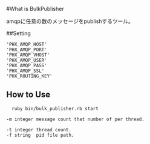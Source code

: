 #What is BulkPublisher

amqpに任意の数のメッセージをpublishするツール。

##Setting
```環境変数
'PHX_AMQP_HOST'
'PHX_AMQP_PORT'
'PHX_AMQP_VHOST'
'PHX_AMQP_USER'
'PHX_AMQP_PASS'
'PHX_AMQP_SSL'
'PHX_ROUTING_KEY'
```

## How to Use
```commands
  ruby bin/bulk_publisher.rb start
```
 
```require_param
-m integer message count that number of per thread.
```

```options
-t integer thread count.
-f string  pid file path.
```